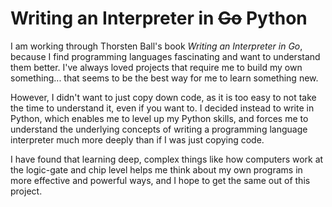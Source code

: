 # Writing an Interpreter in ~~Go~~ Python

I am working through Thorsten Ball's book _Writing an Interpreter in Go_, because I find programming languages fascinating and want to understand them better. I've always loved projects that require me to build my own something... that seems to be the best way for me to learn something new.

However, I didn't want to just copy down code, as it is too easy to not take the time to understand it, even if you want to. I decided instead to write in Python, which enables me to level up my Python skills, and forces me to understand the underlying concepts of writing a programming language interpreter much more deeply than if I was just copying code.

I have found that learning deep, complex things like how computers work at the logic-gate and chip level helps me think about my own programs in more effective and powerful ways, and I hope to get the same out of this project.